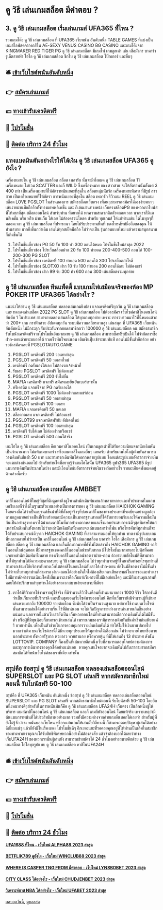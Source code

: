 # ดู วิธี เล่นเกมสล็อต มีคำตอบ ?
## 3. ดู วิธี เล่นเกมสล็อต เริ่มเล่นเกมส์ UFA365 ที่ไหน ?
รวมเกมโต๊ะ ดู วิธี เล่นเกมสล็อต ที่ UFA365 เว็บพนัน อันดับหนึ่ง TABLE GAMES ที่แบ่งเป็นเกมส์ไลฟ์สดจากคาสิโน AE-SEXY VENUS CASINO BG CASINO และเกมโต๊ะจาก KINGMAKER RED TIGER PG ดู วิธี เล่นเกมสล็อต มีเกมไพ่ เกมลูกเต๋า เช่น เสือมังกร บาคาร่า รูเล็ตสายฟ้า ไฮโล ดู วิธี เล่นเกมสล็อต ซิกโบ ดู วิธี เล่นเกมสล็อต โป๊กเกอร์ และอื่นๆ

## 🛎 [เข้าเว็บไซต์พนันอันดับหนึ่ง](https://bit.ly/3SdLNi2)
## 👉 [สมัครเล่นเกมส์](https://bit.ly/3SdLNi2)
## 💵 [ทางเข้ารับเครดิตฟรี](https://bit.ly/3dyRKHj)
## 👑 [โปรโมชั่น](https://bit.ly/3dyRKHj)
## 📱 [ติดต่อ บริการ 24 ชัวโมง](https://bit.ly/3dyRKHj)

## แทงแบดมินตันอย่างไรให้ได้เงิน ดู วิธี เล่นเกมสล็อต UFA365 ดูยังไง ?
เครื่องหมายใน ดู วิธี เล่นเกมสล็อต สล็อต เพลารัก นั้นจะมีทั้งหมด ดู วิธี เล่นเกมสล็อต 11 เครื่องหมาย ไม่รวม SCATTER และก็ WILD ซึ่งเครื่องหมาย ของ สาวสวย จะให้อัตราพนันตั้งแต่ 3 400 เท่า เป็นเครื่องหมายที่ให้อัตราพนันเยอะที่สุดใน สล็อตหนุ่มนักรัก
เครื่องหมายพิเศษ ที่มีรูป สาวสวย เป็นเครื่องหมายที่ให้อัตรา การพนันเยอะที่สุดใน สล็อต เพลารัก
รีวิวเกม REEL ดู วิธี เล่นเกมสล็อต LOVE PGSLOT ในส่วนของการ สมัครสล็อตเว็บตรง เพื่อนๆสามารถสมัครได้เองง่ายมากๆเล่นง่ายผ่านมือถืออีกทั้งทางแอพพลิเคชั่น และ ก็เล่นผ่านทางหน้า เว็บตรงสล็อตPG ของพวกเราโบนัสที่ให้มากที่สุด สล็อตออนไลน์ สำหรับท่าน ที่อยากได้ พกความสะดวกติดตัวตลอดเวลา พวกเราก็มีแอพลิเคชั่น หรือ หรือ ผ่านเว็บ ได้เลย ไม่ต้องดาวน์โหลด สำหรับ ทุกเกมส์ ให้แก่ท่านเล่น ได้ในทุกๆที่ ตลอดเวลา ดู วิธี เล่นเกมสล็อต ที่ปรารถนา โดยไม่รับประทานพื้นที่ ของโทรศัพท์มือถือของคุณ ให้ท่านสบาย มากยิ่งขึ้นกว่าเดิม เล่นได้ทุกสเป็คมือถือ ไม่ว่าจะเป็น รุ่นก่อนแบบใหม่ แล้วความสนุกสนาน ก็เกิดขึ้นได้
1. โปรโมชั่นเกี่ยวข้อง PG 50 รับ 100 ทํา 300 ถอนได้หมด โปรโมชั่นใหม่ล่าสุด 2022
2. โปรโมชั่นเกี่ยวข้อง โปรเว็บสล็อตฝาก 20 รับ 100 ทํายอด 200-400-500 ถอนได้ 100-200-300 PG SLOT
3. โปรโมชั่นเกี่ยวข้อง เครดิตฟรี 100 ทํายอด 500 ถอนได้ 300 โปรสล็อตกำไรดี
4. โปรโมชั่นเกี่ยวข้อง SLOTXO ฝาก 10 รับ 100 ทำยอด 200 ถอนได้เลย ไม่ต้องแชร์
5. โปรโมชั่นเกี่ยวข้อง ฝาก 99 รับ 300 ทำ 600 ถอน 300 เล่นสล็อตรวมทุกค่าย

## ดู วิธี เล่นเกมสล็อต ทีนแพ็ตตี้ แบบเกมไพ่เสมือนจริงของห้อง MP POKER ITP UFA365 ได้อย่างไร ?
แนะนำให้อ่าน ดู วิธี เล่นเกมสล็อต ทดลองเล่นเกมยิงปลา แจกเครดิตฟรีทุกวัน ดู วิธี เล่นเกมสล็อต และ ทดลองเล่นสล็อต 2022 PG SLOT ดู วิธี เล่นเกมสล็อต ไม่ต้องสมัคร
เว็บไซต์คาสิโนออนไลน์อันดับ 1 ในประเทศ สามารถทดลองเล่นสล็อต ได้ทุกเกมทุกค่าย เพราะ เรารวบรวมมาไว้ที่นี่หมดแล้วกว่า 200+ เกม กราฟิกสวย อัปเดตทุกวัน ระบบมีความเสถียรภาพสูง เล่นสนุก ที่ UFA365 เว็บพนัน อันดับหนึ่ง ไม่มีกระตุก รับประกันจากยอดสมาชิกกว่า 100000 ดู วิธี เล่นเกมสล็อต คน สมัครสมาชิก รับโบนัสเครดิตฟรีจากโปรโมชั่นอีกมากมาย ดู วิธี เล่นเกมสล็อต สามารถซื้อฟรีสปินได้ ไม่จำกัดการซื้อ ฝาก-ถอนด้วยระบบออโต้ รวดเร็วทันใจแน่นอน เติมเงินปุ๊บเข้าระบบทันที ถอนไม่มีขั้นต่ำอีกด้วย อย่ารอช้าสมัครเลยที่ PGSLOTAUTO.GAME
1. PGSLOT เครดิตฟรี 200 วอเลทล่าสุด
2. PGSLOT เครดิตฟรี 50 วอเลทใหม่
3. เครดิตฟรี กดรับเองได้เลย ไม่ต้องรอเจ้าหน้าที่
4. รับเลย PGSLOT เครดิตฟรี ไม่ต้องแชร์
5. PGSLOT เครดิตฟรี 200 รับไม่อั้น
6. MAFIA เครดิตฟรี แจกฟรี สมัครและยืนยันเบอร์เท่านั้น
7. ฟรีเครดิต แจกฟรีจาก PG กดรับเองได้
8. PGSLOT เครดิตฟรี 1000 ไม่ต้องฝากและแชร์ก่อน
9. PGSLOT เครดิตฟรี 50 วอเลทล่าสุด
10. PGSLOT เครดิตฟรี 100 วอเลท
11. MAFIA แจกเครดิตฟรี 50 กดเลย
12. สล็อตวอเลท แจกเครดิตฟรี ไม่ต้องแชร์
13. PGSLOT99 แจกเครดิตฟรียับ อัปเดตใหม่
14. PGSLOT เครดิตฟรี 100 วอเลทล่าสุด
15. เครดิตฟรี รับได้เลย ไม่ต้องฝากหรือแชร์
16. PGSLOT เครดิตฟรี 500 ถอนได้จริง

เกมไฮโล ดู วิธี เล่นเกมสล็อต คือเกมคาสิโนออนไลน์ เป็นเกมลูกเต๋าที่ได้รับความนิยมจากนักเดิมพันเป็นจำนวนมาก ไม่แพ้เกมบาคาร่า หรือเกมคาสิโนเกมอื่นๆ เลยครับ สำหรับเกมไฮโลผู้เดิมพันสามารถวางเดิมพันขั้นต่ำ 50 บาท และสามารถเดิมพันได้หลากหลายรูปแบบ โดยแต่ละรูปแบบอัตราการจ่ายเงินจะแตกต่างกันออกไป
สำหรับท่านใดที่อยากรู้ว่าเกมไฮโลนั้น UFA365 ยูฟ่า365 UFA365 มีรูปแบบการเดิมพันประเภทใดบ้าง และมีเงื่อนไขกับอัตราการจ่ายเงินรางวัลอย่างไร รายละเอียดทั้งหมดอยู่ด้านล่างนี้ครับ

## ดู วิธี เล่นเกมสล็อต เกมสล็อต AMBBET
คาสิโนออนไลน์ที่ใหญ่ที่สุดที่ดึงดูดตาดึงดูใจเหล่านักเดิมพันมาแล้วหลากหลายและทั่วประเทศในแถบเอเชียเลยก็ว่าได้ในฐานะตัวแทนอย่างเป็นทางการของ ดู วิธี เล่นเกมสล็อต HAICHOK GAMING โดยตรงถือได้ว่าเป็นแบรนด์ชั้นนำที่มีที่ตั้งอยู่จริงๆที่บ่อนคาสิโนของต่างประเทศที่ระเบียนอย่างถูกต้องตามกฎหมายอย่างเป็นที่เรียบร้อยและมีความเป็นมาตรฐานสากลที่ได้รับการยอมรับและให้ความเชื่อมั่นกันเป็นอย่างสูงทางเราได้นำเกมคาสิโนที่มาอย่างหลากหลายและซึ่งมอบประสบการณ์ดีๆสุดพิเศษให้แก่เหล่านักเดิมพันทั้งหลายไม่ว่าเหล่านักเดิมพันทั้งหลายจะเล่นบนสมาร์ทโฟน หรือโทรศัพท์ทุกท่านก็จะได้รับประสบการณ์ดีๆจาก HAICHOK GAMING ที่เราสามารถมอบให้ทุกท่าน ทางเรามีรูปแบบเกมที่หลากหลายไม่ว่าจะเป็น คาสิโนออนไลน์ ดู วิธี เล่นเกมสล็อต บาคาร่า ไฮโล เสือมังกร ดู วิธี เล่นเกมสล็อต สล็อต ดู วิธี เล่นเกมสล็อต และอื่นอีกมากมายที่ยังไม่ได้กล่าวถึง HAICHOK GAMING คาสิโนออนไลน์สุดฮอต ที่มีมาตรฐานของคาสิโนออนไลน์ระดับสากล มีโปรโมชั่นมากมายละโบนัสที่คอยแจกเหล่านักเดิมพันทั้งหลาย ทางเว็บคาสิโนออนไลน์ของเราฝาก-ถอน ด้วยระบบอัตโนมัติที่สามารถทำให้ทุกท่านได้มีความสะดวกสบาย ดู วิธี เล่นเกมสล็อต ไม่ว่าทุกท่านจะอยู่ที่ไหนหรือทำอะไรทุกท่านก็สามารถเข้ามาใช้บริการกับทางเว็บไซต์คาสิโนออนไลน์กับเราได้ ฝาก-ถอน อัตโนมัติของเราไม่มีขั้นต่ำไม่ว่าจะกี่บาททุกท่านก็สามารถ ฝาก-ถอนได้อย่างมั่นใจไม่ต้องเสียเวลาเสียอารมณ์ในการรอและท่างเราไม่มีการหักค่าธรรมเนียมใดทั้งสิ้นเพราะเราคือเว็บแท้เว็บตรงที่ไม่มีเอเย่อนใดๆ และมีทีมงานคุณภาพที่คอยให้คำปรึกษาแก่ทุกท่านได้อย่างสะดวกสบายง่ายครบจบที่เดียว
1. เราได้มีริวิวการใช้งานจากผู้ใช้จริง ที่มีจำนวนรีวิวในเดือนที่ผ่านมามากกว่า 1000 รีวิว ให้การันตีว่าเป็นเว็บหวยที่บริการดี และเป็นสุดยอดเว็บไซต์หวยออนไลน์ อีกทั้งเว็บเรายังมีจำนวนผู้ที่เข้ามาเล่นหวยมากถึง 100000 รายต่อเดือน ซึ่งนับได้ว่าเป็นจำนวนสูงมาก แต่การใช้งานบนเว็บไซต์นั้นสามารถเล่นได้อย่างราบรื่น ไร้ที่ติแน่นอน จะไม่เกิดปัญหาระหว่างการเล่นหวยเกิดขึ้นอย่างแน่นอน นอกจากนี้แล้วเว็บเรายังเป็น เว็บหวยออนไลน์ที่ท่านสามารถเลือกวางเดิมพันได้ไม่มีขั้นต่ำ หรือผู้ที่มีทุนน้อยก็สามารถเข้ามาเล่นได้ เพราะเกมของเรามีการวางเดิมพันขั้นต่ำเริ่มต้นเพียงแค่ 1 บาทเท่านั้น เพื่อเป็นตัวช่วยในการควบคุมการวางเงินเดิมพันได้ ทำให้ไม่ใช้เงินบานปลายไปมากกว่าเดิม บนเว็บไซต์เรานี้ได้มีหวยทุกประเภทให้ทุกท่านได้เลือกเล่น ไม่ว่าจะหวยไทยหรือหวยนอกประเทศ ทั้งหวยรัฐบาล หวยลาว หวยฮานอย หรือหวยหุ้น ที่มีให้เล่นถึง 13 ประเทศ ดังนั้น LOTTOVIP. COMPANY ก็คงเป็นที่เล่นหวยอีกหนึ่งเว็บที่สามารถตอบโจทย์ความต้องการและทุกการเดินทางของคุณได้อย่างแน่นอน  หากคุณสนใจอยากจะเดิมพันไปกับเราสามารถสมัครสมาชิกได้ที่หน้าเว็บไซต์ของเราที่เดียวเท่านั้น

## สรุปคือ ข้อสรุป ดู วิธี เล่นเกมสล็อต ทดลองเล่นสล็อตออนไลน์ SUPERSLOT และ PG SLOT เล่นฟรี หากสมัครสมาชิกใหม่ตอนนี้ รับโบนัสฟรี 50-100
สรุปคือ ที่ UFA365 เว็บพนัน อันดับหนึ่ง ข้อสรุป ดู วิธี เล่นเกมสล็อต ทดลองเล่นสล็อตออนไลน์ SUPERSLOT และ PG SLOT เล่นฟรี หากสมัครสมาชิกใหม่ตอนนี้ รับโบนัสฟรี 50-100 โดยอีกหนึ่งหนทางดีๆสำหรับในการพนันมันก็คือ ดู วิธี เล่นเกมสล็อต UFA24H เว็บตรง เป็นอีกหนึ่งผู้ให้บริการ เกมส์คาสิโนออนไลน์ ดู วิธี เล่นเกมสล็อต และก็ เกมกีฬาออนไลน์ โดยแท้จริง เพราะเหตุว่ามีต้นแบบการพนันที่ได้ประสิทธิภาพอย่างมาก รวมทั้งมีความต่างจากค่ายเกมอื่นบอกได้เลยว่า สำหรับผู้ที่ยังไม่รู้จักว่าจะ พนันบอลเว็บไหน หรือจะเล่นเกมให้เล่นมั้ยวิถีทางนี้ ก็สามารถตอบปัญหาผู้เล่นได้อย่างดีเยี่ยมแน่ๆ แล้วก็ยังมีในเรื่องของ โปรโมชั่นดีๆ อีกเยอะแยะที่รอคอยคุณอยู่ที่ให้ท่านเป็นเลิศในสมาชิกของทางพวกเราคุณจะได้รับสิทธิพิเศษพวกนี้อย่างไม่ต้องสงสัย แล้วจำต้องบอกได้เลยว่าทาง เว็บUFA24H ของพวกเรานั้นผู้เล่นยัง สามารถเข้าสมัครได้ 24 ชั่วโมงอย่างสบายอีกด้วย ดู วิธี เล่นเกมสล็อต ไฮโลทุกรูปแบบ ดู วิธี เล่นเกมสล็อต คาสิโนUFA24H

## 🛎 [เข้าเว็บไซต์พนันอันดับหนึ่ง](https://bit.ly/3SdLNi2)
## 👉 [สมัครเล่นเกมส์](https://bit.ly/3SdLNi2)
## 💵 [ทางเข้ารับเครดิตฟรี](https://bit.ly/3dyRKHj)
## 👑 [โปรโมชั่น](https://bit.ly/3dyRKHj)
## 📱 [ติดต่อ บริการ 24 ชัวโมง](https://bit.ly/3dyRKHj)

#### [UFA1688 ที่ไหน - เว็บใหม่ ALPHA88 2023 ล่าสุด](https://atom.io/themes/ufa1688%20ที่ไหน%20-%20เว็บใหม่%20alpha88%202023%20ล่าสุด)
#### [BETFLIK789 ดูยังไง - เว็บใหม่ WINCLUB88 2023 ล่าสุด](https://atom.io/themes/betflik789%20ดูยังไง%20-%20เว็บใหม่%20winclub88%202023%20ล่าสุด)
#### [WHERE IS CASPER TNG FROM มีคำตอบ - เว็บใหม่ LYNSBOBET 2023 ล่าสุด](https://atom.io/themes/where%20is%20casper%20tng%20from%20มีคำตอบ%20-%20เว็บใหม่%20lynsbobet%202023%20ล่าสุด)
#### [CITY CLASS ได้อย่างไร - เว็บใหม่ CHUDJENBET 2023 ล่าสุด](https://atom.io/themes/city%20class%20ได้อย่างไร%20-%20เว็บใหม่%20chudjenbet%202023%20ล่าสุด)
#### [วิเคราะห์บาส NBA ได้อย่างไร - เว็บใหม่ UFABET 2023 ล่าสุด](https://atom.io/themes/วิเคราะห์บาส%20nba%20ได้อย่างไร%20-%20เว็บใหม่%20ufabet%202023%20ล่าสุด)

[ผลบอลวันนี้](https://siamsport.tv "ผลบอลวันนี้"), [ดูบอลสด](https://siamsport.tv/ดูบอลสด "ดูบอลสด")